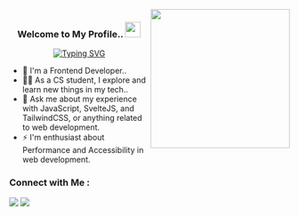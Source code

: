 <img width="250" align="right" src="https://c.tenor.com/_DOBjnGspYAAAAAM/code-coding.gif">

<h3 align="center">
  Welcome to My Profile..
  <img src="https://media.giphy.com/media/hvRJCLFzcasrR4ia7z/giphy.gif" width="28">
</h3>

<!-- Typing SVG by DenverCoder1 - https://github.com/DenverCoder1/readme-typing-svg -->
<p align="center">
  <a href="https://git.io/typing-svg"><img src="https://readme-typing-svg.demolab.com?font=lexia+mono+trial&pause=1000&color=5CF716&width=435&lines=Accessability+and+Performance+is;Awesome" alt="Typing SVG" /></a>
</p> 

- 🏢 I'm a Frontend Developer..
- 👨‍💻 As a CS student, I explore and learn new things in my tech..
- 💬 Ask me about my experience with JavaScript, SvelteJS, and TailwindCSS, or anything related to web development.
- ⚡ I'm enthusiast about Performance and Accessibility in web development.

### Connect with Me :

<a href="https://www.linkedin.com/in/mostafa-oraby-975339254" target="_blank"><img src="https://img.shields.io/badge/-Mostafa%20Oraby-0077B5?style=for-the-badge&logo=Linkedin&logoColor=white"/></a>
<a href="https://t.me/Mo_Oraby" target="_blank"><img src="https://img.shields.io/badge/-Mostafa%20Oraby-0077B5?style=for-the-badge&logo=Telegram&logoColor=white"/></a>
